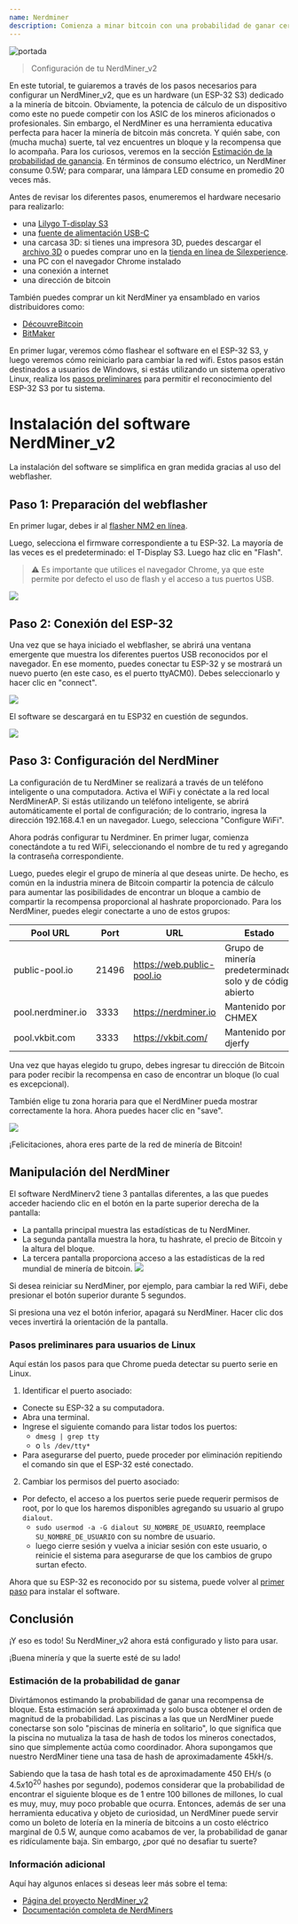```yaml
---
name: Nerdminer
description: Comienza a minar bitcoin con una probabilidad de ganar cercana a 0
---
```


![portada](assets/cover.jpeg)

> Configuración de tu NerdMiner_v2

En este tutorial, te guiaremos a través de los pasos necesarios para configurar un NerdMiner_v2, que es un hardware (un ESP-32 S3) dedicado a la minería de bitcoin.
Obviamente, la potencia de cálculo de un dispositivo como este no puede competir con los ASIC de los mineros aficionados o profesionales. Sin embargo, el NerdMiner es una herramienta educativa perfecta para hacer la minería de bitcoin más concreta. Y quién sabe, con (mucha mucha) suerte, tal vez encuentres un bloque y la recompensa que lo acompaña. Para los curiosos, veremos en la sección [Estimación de la probabilidad de ganancia](#estimacion-de-la-probabilidad-de-ganancia). En términos de consumo eléctrico, un NerdMiner consume 0.5W; para comparar, una lámpara LED consume en promedio 20 veces más.

Antes de revisar los diferentes pasos, enumeremos el hardware necesario para realizarlo:

- una [Lilygo T-display S3](https://lilygo.cc/products/t-display-s3)
- una [fuente de alimentación USB-C](https://amzn.eu/d/gIOot90)
- una carcasa 3D: si tienes una impresora 3D, puedes descargar el [archivo 3D](https://www.printables.com/model/501547-nerdminer-v2-click-case-w-buttons) o puedes comprar uno en la [tienda en línea de Silexperience](https://silexperience.company.site/NerdMiner_V2-p544379757).
- una PC con el navegador Chrome instalado
- una conexión a internet
- una dirección de bitcoin

También puedes comprar un kit NerdMiner ya ensamblado en varios distribuidores como:

- [DécouvreBitcoin](https://shop.decouvrebitcoin.com/products/nerd-miner?_pos=1&_psq=nerd&_ss=e&_v=1.0)
- [BitMaker](https://bitronics.store/shop/)

En primer lugar, veremos cómo flashear el software en el ESP-32 S3, y luego veremos cómo reiniciarlo para cambiar la red wifi. Estos pasos están destinados a usuarios de Windows, si estás utilizando un sistema operativo Linux, realiza los [pasos preliminares](#pasos-preliminares-para-usuarios-de-linux) para permitir el reconocimiento del ESP-32 S3 por tu sistema.

# Instalación del software NerdMiner_v2

La instalación del software se simplifica en gran medida gracias al uso del webflasher.

## Paso 1: Preparación del webflasher

En primer lugar, debes ir al [flasher NM2 en línea](https://bitmaker-hub.github.io/diyflasher/).

Luego, selecciona el firmware correspondiente a tu ESP-32. La mayoría de las veces es el predeterminado: el T-Display S3. Luego haz clic en "Flash".

> ⚠️ Es importante que utilices el navegador Chrome, ya que este permite por defecto el uso de flash y el acceso a tus puertos USB.

![](assets/webflasher.png)

## Paso 2: Conexión del ESP-32

Una vez que se haya iniciado el webflasher, se abrirá una ventana emergente que muestra los diferentes puertos USB reconocidos por el navegador.
En ese momento, puedes conectar tu ESP-32 y se mostrará un nuevo puerto (en este caso, es el puerto ttyACM0). Debes seleccionarlo y hacer clic en "connect".

![](assets/flasher-port-serial.png)

El software se descargará en tu ESP32 en cuestión de segundos.

![](assets/NM2-sucessfully-installed.png)

## Paso 3: Configuración del NerdMiner

La configuración de tu NerdMiner se realizará a través de un teléfono inteligente o una computadora.
Activa el WiFi y conéctate a la red local NerdMinerAP. Si estás utilizando un teléfono inteligente, se abrirá automáticamente el portal de configuración; de lo contrario, ingresa la dirección 192.168.4.1 en un navegador.
Luego, selecciona "Configure WiFi".

Ahora podrás configurar tu Nerdminer.
En primer lugar, comienza conectándote a tu red WiFi, seleccionando el nombre de tu red y agregando la contraseña correspondiente.

Luego, puedes elegir el grupo de minería al que deseas unirte. De hecho, es común en la industria minera de Bitcoin compartir la potencia de cálculo para aumentar las posibilidades de encontrar un bloque a cambio de compartir la recompensa proporcional al hashrate proporcionado.
Para los NerdMiner, puedes elegir conectarte a uno de estos grupos:

| Pool URL          | Port  | URL                        | Estado                                                    |
| ----------------- | ----- | -------------------------- | --------------------------------------------------------- |
| public-pool.io    | 21496 | https://web.public-pool.io | Grupo de minería predeterminado, solo y de código abierto |
| pool.nerdminer.io | 3333  | https://nerdminer.io       | Mantenido por CHMEX                                       |
| pool.vkbit.com    | 3333  | https://vkbit.com/         | Mantenido por djerfy                                      |

Una vez que hayas elegido tu grupo, debes ingresar tu dirección de Bitcoin para poder recibir la recompensa en caso de encontrar un bloque (lo cual es excepcional).

También elige tu zona horaria para que el NerdMiner pueda mostrar correctamente la hora. Ahora puedes hacer clic en "save".

![](assets/wifi-configuration.jpg)

¡Felicitaciones, ahora eres parte de la red de minería de Bitcoin!

## Manipulación del NerdMiner

El software NerdMinerv2 tiene 3 pantallas diferentes, a las que puedes acceder haciendo clic en el botón en la parte superior derecha de la pantalla:

- La pantalla principal muestra las estadísticas de tu NerdMiner.
- La segunda pantalla muestra la hora, tu hashrate, el precio de Bitcoin y la altura del bloque.
- La tercera pantalla proporciona acceso a las estadísticas de la red mundial de minería de bitcoin.
  ![](assets/NM2-screens.png)

Si desea reiniciar su NerdMiner, por ejemplo, para cambiar la red WiFi, debe presionar el botón superior durante 5 segundos.

Si presiona una vez el botón inferior, apagará su NerdMiner. Hacer clic dos veces invertirá la orientación de la pantalla.

### Pasos preliminares para usuarios de Linux

Aquí están los pasos para que Chrome pueda detectar su puerto serie en Linux.

1. Identificar el puerto asociado:

- Conecte su ESP-32 a su computadora.
- Abra una terminal.
- Ingrese el siguiente comando para listar todos los puertos:
  - `dmesg | grep tty`
  - o `ls /dev/tty*`
- Para asegurarse del puerto, puede proceder por eliminación repitiendo el comando sin que el ESP-32 esté conectado.

2. Cambiar los permisos del puerto asociado:

- Por defecto, el acceso a los puertos serie puede requerir permisos de root, por lo que los haremos disponibles agregando su usuario al grupo `dialout`.
  - `sudo usermod -a -G dialout SU_NOMBRE_DE_USUARIO`, reemplace `SU_NOMBRE_DE_USUARIO` con su nombre de usuario.
  - luego cierre sesión y vuelva a iniciar sesión con este usuario, o reinicie el sistema para asegurarse de que los cambios de grupo surtan efecto.

Ahora que su ESP-32 es reconocido por su sistema, puede volver al [primer paso](#etape-1-preparation-du-webflasher) para instalar el software.

## Conclusión

¡Y eso es todo! Su NerdMiner_v2 ahora está configurado y listo para usar.

¡Buena minería y que la suerte esté de su lado!

### Estimación de la probabilidad de ganar

Divirtámonos estimando la probabilidad de ganar una recompensa de bloque. Esta estimación será aproximada y solo busca obtener el orden de magnitud de la probabilidad.
Las piscinas a las que un NerdMiner puede conectarse son solo "piscinas de minería en solitario", lo que significa que la piscina no mutualiza la tasa de hash de todos los mineros conectados, sino que simplemente actúa como coordinador.
Ahora supongamos que nuestro NerdMiner tiene una tasa de hash de aproximadamente 45kH/s.

Sabiendo que la tasa de hash total es de aproximadamente 450 EH/s (o $4.5 x 10^20$ hashes por segundo), podemos considerar que la probabilidad de encontrar el siguiente bloque es de 1 entre 100 billones de millones, lo cual es muy, muy, muy poco probable que ocurra. Entonces, además de ser una herramienta educativa y objeto de curiosidad, un NerdMiner puede servir como un boleto de lotería en la minería de bitcoins a un costo eléctrico marginal de 0.5 W, aunque como acabamos de ver, la probabilidad de ganar es ridículamente baja. Sin embargo, ¿por qué no desafiar tu suerte?

### Información adicional

Aquí hay algunos enlaces si deseas leer más sobre el tema:

- [Página del proyecto NerdMiner_v2](http://github.com/BitMaker-hub/NerdMiner_v2)
- [Documentación completa de NerdMiners](https://docs.bitwater.ch/nerd-miner-v2/)
